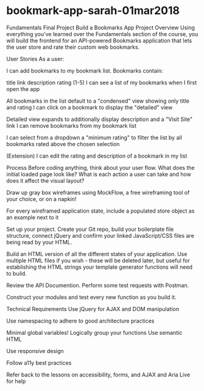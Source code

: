 # bookmark-app-sarah-01mar2018

Fundamentals Final Project
Build a Bookmarks App
Project Overview
Using everything you've learned over the Fundamentals section of the course, you will build the frontend for an API-powered Bookmarks application that lets the user store and rate their custom web bookmarks.

User Stories
As a user:

I can add bookmarks to my bookmark list. Bookmarks contain:

title
link
description
rating (1-5)
I can see a list of my bookmarks when I first open the app

All bookmarks in the list default to a "condensed" view showing only title and rating
I can click on a bookmark to display the "detailed" view

Detailed view expands to additionally display description and a "Visit Site" link
I can remove bookmarks from my bookmark list

I can select from a dropdown a "minimum rating" to filter the list by all bookmarks rated above the chosen selection

(Extension) I can edit the rating and description of a bookmark in my list

Process
Before coding anything, think about your user flow. What does the initial loaded page look like? What is each action a user can take and how does it affect the visual layout?

Draw up gray box wireframes using MockFlow, a free wireframing tool of your choice, or on a napkin!

For every wireframed application state, include a populated store object as an example next to it

Set up your project. Create your Git repo, build your boilerplate file structure, connect jQuery and confirm your linked JavaScript/CSS files are being read by your HTML.

Build an HTML version of all the different states of your application. Use multiple HTML files if you wish - these will be deleted later, but useful for establishing the HTML strings your template generator functions will need to build.

Review the API Documention. Perform some test requests with Postman.

Construct your modules and test every new function as you build it.

Technical Requirements
Use jQuery for AJAX and DOM manipulation

Use namespacing to adhere to good architecture practices

Minimal global variables!
Logically group your functions
Use semantic HTML

Use responsive design

Follow a11y best practices

Refer back to the lessons on accessibility, forms, and AJAX and Aria Live for help
